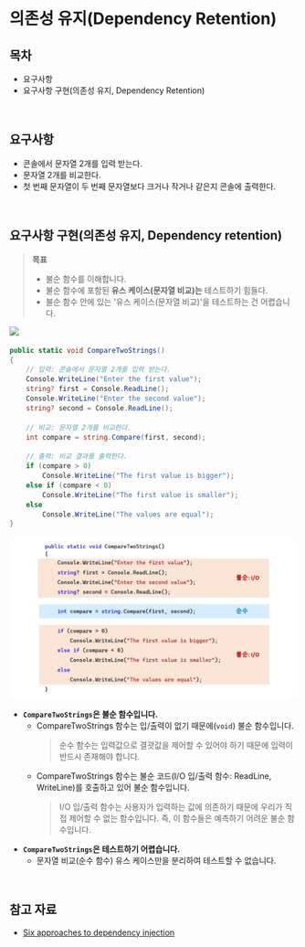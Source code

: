 # 의존성 유지(Dependency Retention)

## 목차
- 요구사항
- 요구사항 구현(의존성 유지, Dependency Retention)

<br/>

## 요구사항
- 콘솔에서 문자열 2개를 입력 받는다.
- 문자열 2개를 비교한다.
- 첫 번째 문자열이 두 번째 문자열보다 크거나 작거나 같은지 콘솔에 출력한다.

<br/>

## 요구사항 구현(의존성 유지, Dependency retention)
> **목표**
> - 불순 함수를 이해합니다.
> - 불순 함수에 포함된 **유스 케이스(문자열 비교)는** 테스트하기 힘들다.
> - 불순 함수 안에 있는 '유스 케이스(문자열 비교)'을 테스트하는 건 어렵습니다.

![](./images/2023-12-09-23-05-52.png)

```cs
public static void CompareTwoStrings()
{
    // 입력: 콘솔에서 문자열 2개를 입력 받는다.
    Console.WriteLine("Enter the first value");
    string? first = Console.ReadLine();
    Console.WriteLine("Enter the second value");
    string? second = Console.ReadLine();

    // 비교: 문자열 2개를 비교한다.
    int compare = string.Compare(first, second);

    // 출력: 비교 결과를 출력한다.
    if (compare > 0)
        Console.WriteLine("The first value is bigger");
    else if (compare < 0)
        Console.WriteLine("The first value is smaller");
    else
        Console.WriteLine("The values are equal");
}
```

![](./.images/2023-12-27-00-57-38.png)

- **`CompareTwoStrings`은 불순 함수입니다.**
  - CompareTwoStrings 함수는 입/출력이 없기 때문에(`void`) 불순 함수입니다.
    > 순수 함수는 입력값으로 결괏값을 제어할 수 있어야 하기 때문에 입력이 반드시 존재해야 합니다.
  - CompareTwoStrings 함수는 불순 코드(I/O 입/출력 함수: ReadLine, WriteLine)를 호출하고 있어 불순 함수입니다.
    > I/O 입/출력 함수는 사용자가 입력하는 값에 의존하기 때문에 우리가 직접 제어할 수 없는 함수입니다. 즉, 이 함수들은 예측하기 어려운 불순 함수입니다.
- **`CompareTwoStrings`은 테스트하기 어렵습니다.**
  - 문자열 비교(순수 함수) 유스 케이스만을 분리하여 테스트할 수 없습니다.

<br/>

## 참고 자료
- [Six approaches to dependency injection](https://fsharpforfunandprofit.com/posts/dependencies/)
